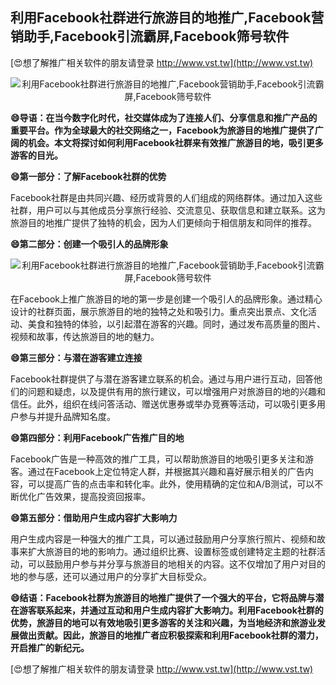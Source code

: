 ## **利用Facebook社群进行旅游目的地推广,Facebook营销助手,Facebook引流霸屏,Facebook筛号软件**

[😍想了解推广相关软件的朋友请登录 http://www.vst.tw](http://www.vst.tw)

 <center><img src="https://vst.tw/MP4/tuiguang/png/1.png" alt="利用Facebook社群进行旅游目的地推广,Facebook营销助手,Facebook引流霸屏,Facebook筛号软件"></center>

**😄导语：在当今数字化时代，社交媒体成为了连接人们、分享信息和推广产品的重要平台。作为全球最大的社交网络之一，Facebook为旅游目的地推广提供了广阔的机会。本文将探讨如何利用Facebook社群来有效推广旅游目的地，吸引更多游客的目光。**

**😄第一部分：了解Facebook社群的优势**

Facebook社群是由共同兴趣、经历或背景的人们组成的网络群体。通过加入这些社群，用户可以与其他成员分享旅行经验、交流意见、获取信息和建立联系。这为旅游目的地推广提供了独特的机会，因为人们更倾向于相信朋友和同伴的推荐。

**😄第二部分：创建一个吸引人的品牌形象**

 <center><img src="https://vst.tw/MP4/tuiguang/png/7.png" alt="利用Facebook社群进行旅游目的地推广,Facebook营销助手,Facebook引流霸屏,Facebook筛号软件"></center>

在Facebook上推广旅游目的地的第一步是创建一个吸引人的品牌形象。通过精心设计的社群页面，展示旅游目的地的独特之处和吸引力。重点突出景点、文化活动、美食和独特的体验，以引起潜在游客的兴趣。同时，通过发布高质量的图片、视频和故事，传达旅游目的地的魅力。

**😄第三部分：与潜在游客建立连接**

Facebook社群提供了与潜在游客建立联系的机会。通过与用户进行互动，回答他们的问题和疑虑，以及提供有用的旅行建议，可以增强用户对旅游目的地的兴趣和信任。此外，组织在线问答活动、赠送优惠券或举办竞赛等活动，可以吸引更多用户参与并提升品牌知名度。

**😄第四部分：利用Facebook广告推广目的地**

Facebook广告是一种高效的推广工具，可以帮助旅游目的地吸引更多关注和游客。通过在Facebook上定位特定人群，并根据其兴趣和喜好展示相关的广告内容，可以提高广告的点击率和转化率。此外，使用精确的定位和A/B测试，可以不断优化广告效果，提高投资回报率。

**😄第五部分：借助用户生成内容扩大影响力**

用户生成内容是一种强大的推广工具，可以通过鼓励用户分享旅行照片、视频和故事来扩大旅游目的地的影响力。通过组织比赛、设置标签或创建特定主题的社群活动，可以鼓励用户参与并分享与旅游目的地相关的内容。这不仅增加了用户对目的地的参与感，还可以通过用户的分享扩大目标受众。

**😄结语：Facebook社群为旅游目的地推广提供了一个强大的平台，它将品牌与潜在游客联系起来，并通过互动和用户生成内容扩大影响力。利用Facebook社群的优势，旅游目的地可以有效地吸引更多游客的关注和兴趣，为当地经济和旅游业发展做出贡献。因此，旅游目的地推广者应积极探索和利用Facebook社群的潜力，开启推广的新纪元。**

[😍想了解推广相关软件的朋友请登录 http://www.vst.tw](http://www.vst.tw)



